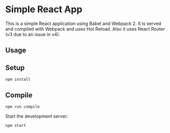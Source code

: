 # Simple React App

This is a simple React application using Babel and Webpack 2. It is served and compiled with Webpack and uses Hot Reload. Also it uses React Router (v3 due to an issue in v4).


## Usage

Setup
---
```
npm install
```

Compile
---
```
npm run compile
```

Start the development server:
```
npm start
```
